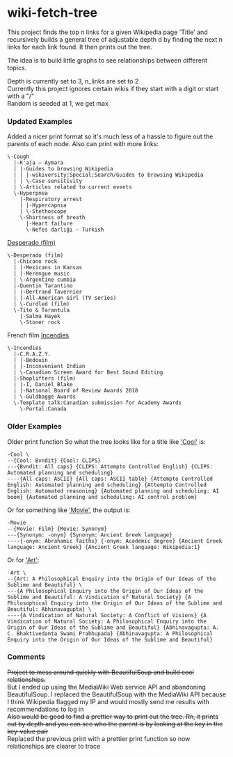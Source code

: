 # wiki-fetch-tree

This project finds the top n links for a given Wikipedia page 'Title' and recursively builds a general tree of adjustable depth d by finding the next n links for each link found. It then prints out the tree.  


The idea is to build little graphs to see relationships between different topics.  

  
Depth is currently set to 3, n_links are set to 2  
Currently this project ignores certain wikis if they start with a digit or start with a "/"  
Random is seeded at 1, we get max



### Updated Examples  
Added a nicer print format so it's much less of a hassle to figure out the parents of each node. Also can print with more links:  
```
\-Cough
  |-K'aja – Aymara
  | |-Guides to browsing Wikipedia
  | | |-wikiversity:Special:Search/Guides to browsing Wikipedia
  | | \-Case sensitivity
  | \-Articles related to current events
  \-Hyperpnea
    |-Respiratory arrest
    | |-Hypercapnia
    | \-Stethoscope
    \-Shortness of breath
      |-Heart failure
      \-Nefes darlığı – Turkish
```
[Desperado (film)]()
```
\-Desperado (film)
  |-Chicano rock
  | |-Mexicans in Kansas
  | |-Merengue music
  | \-Argentine cumbia
  |-Quentin Tarantino
  | |-Bertrand Tavernier
  | |-All-American Girl (TV series)
  | \-Curdled (film)
  \-Tito & Tarantula
    |-Salma Hayek
    \-Stoner rock
```
French film [Incendies](https://en.wikipedia.org/wiki/Incendies)  
```
\-Incendies
  |-C.R.A.Z.Y.
  | |-Bedouin
  | |-Inconvenient Indian
  | \-Canadian Screen Award for Best Sound Editing
  |-Shoplifters (film)
  | |-I, Daniel Blake
  | |-National Board of Review Awards 2018
  | \-Guldbagge Awards
  \-Template talk:Canadian submission for Academy Awards
    \-Portal:Canada
```

### Older Examples
Older print function
So what the tree looks like for a title like ['Cool'](https://en.wikipedia.org/wiki/Cool) is:
```
-Cool \
--{Cool: Bvndit} {Cool: CLIPS} 
---{Bvndit: All caps} {CLIPS: Attempto Controlled English} {CLIPS: Automated planning and scheduling} 
----{All caps: ASCII} {All caps: ASCII table} {Attempto Controlled English: Automated planning and scheduling} {Attempto Controlled English: Automated reasoning} {Automated planning and scheduling: AI boom} {Automated planning and scheduling: AI control problem} 
```

Or for something like ['Movie'](https://en.wikipedia.org/wiki/Movie), the output is:
```
-Movie 
--{Movie: Film} {Movie: Synonym} 
---{Synonym: -onym} {Synonym: Ancient Greek language} 
----{-onym: Abrahamic faiths} {-onym: Academic degree} {Ancient Greek language: Ancient Greek} {Ancient Greek language: Wikipedia:1}
```

Or for ['Art'](https://en.wikipedia.org/wiki/Art):
```
-Art \
--{Art: A Philosophical Enquiry into the Origin of Our Ideas of the Sublime and Beautiful} \
---{A Philosophical Enquiry into the Origin of Our Ideas of the Sublime and Beautiful: A Vindication of Natural Society} {A Philosophical Enquiry into the Origin of Our Ideas of the Sublime and Beautiful: Abhinavagupta} \
----{A Vindication of Natural Society: A Conflict of Visions} {A Vindication of Natural Society: A Philosophical Enquiry into the Origin of Our Ideas of the Sublime and Beautiful} {Abhinavagupta: A. C. Bhaktivedanta Swami Prabhupada} {Abhinavagupta: A Philosophical Enquiry into the Origin of Our Ideas of the Sublime and Beautiful} 
```

### Comments
~~Project to mess around quickly with BeautifulSoup and build cool relationships.~~\
But I ended up using the MediaWiki Web service API and abandoning BeautifulSoup. I replaced the BeautifulSoup with the MediaWiki API because I think Wikipedia flagged my IP and would mostly send me results with recommendations to log in\
~~Also would be good to find a prettier way to print out the tree. Rn, it prints out by depth and you can see who the parent is by looking at the key in the key-value pair~~  \
  Replaced the previous print with a prettier print function so now relationships are clearer to trace
